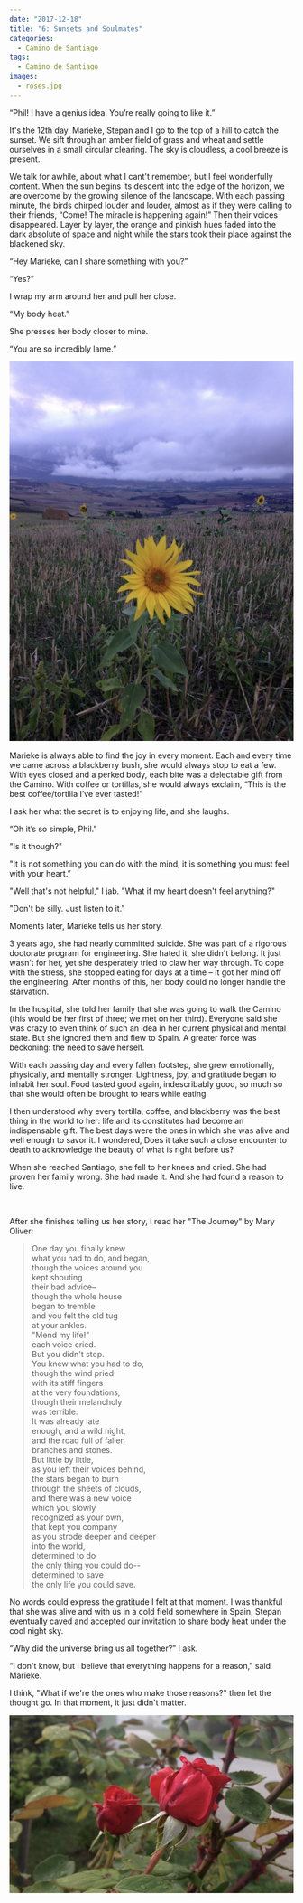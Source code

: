 ```yaml
---
date: "2017-12-18"
title: "6: Sunsets and Soulmates"
categories:
  - Camino de Santiago
tags: 
  - Camino de Santiago
images:
  - roses.jpg
---
```


“Phil! I have a genius idea. You’re really going to like it.”

It's the 12th day. Marieke, Stepan and I go to the top of a hill to catch the sunset. We sift through an amber field of grass and wheat and settle ourselves in a small circular clearing. The sky is cloudless, a cool breeze is present. 

We talk for awhile, about what I cant't remember, but I feel wonderfully content. When the sun begins its descent into the edge of the horizon, we are overcome by the growing silence of the landscape. With each passing minute, the birds chirped louder and louder, almost as if they were calling to their friends, “Come! The miracle is happening again!” Then their voices disappeared. Layer by layer, the orange and pinkish hues faded into the dark absolute of space and night while the stars took their place against the blackened sky.

“Hey Marieke, can I share something with you?”

“Yes?”

I wrap my arm around her and pull her close.

“My body heat.”

She presses her body closer to mine.

“You are so incredibly lame.”

![](flower.jpeg)

Marieke is always able to find the joy in every moment. Each and every time we came across a blackberry bush, she would always stop to eat a few. With eyes closed and a perked body, each bite was a delectable gift from the Camino. With coffee or tortillas, she would always exclaim, “This is the best coffee/tortilla I’ve ever tasted!”

I ask her what the secret is to enjoying life, and she laughs. 

“Oh it’s so simple, Phil."

"Is it though?"

"It is not something you can do with the mind, it is something you must feel with your heart.”

"Well that's not helpful," I jab. "What if my heart doesn't feel anything?"

"Don't be silly. Just listen to it."

Moments later, Marieke tells us her story.

3 years ago, she had nearly committed suicide. She was part of a rigorous doctorate program for engineering. She hated it, she didn't belong. It just wasn’t for her, yet she desperately tried to claw her way through. To cope with the stress, she stopped eating for days at a time – it got her mind off the engineering. After months of this, her body could no longer handle the starvation.

In the hospital, she told her family that she was going to walk the Camino (this would be her first of three; we met on her third). Everyone said she was crazy to even think of such an idea in her current physical and mental state. But she ignored them and flew to Spain. A greater force was beckoning: the need to save herself.

With each passing day and every fallen footstep, she grew emotionally, physically, and mentally stronger. Lightness, joy, and gratitude began to inhabit her soul. Food tasted good again, indescribably good, so much so that she would often be brought to tears while eating.

I then understood why every tortilla, coffee, and blackberry was the best thing in the world to her: life and its constitutes had become an indispensable gift. The best days were the ones in which she was alive and well enough to savor it. I wondered, Does it take such a close encounter to death to acknowledge the beauty of what is right before us?

When she reached Santiago, she fell to her knees and cried. She had proven her family wrong. She had made it. And she had found a reason to live.

<br>

After she finishes telling us her story, I read her "The Journey" by Mary Oliver:

>One day you finally knew<br>
>what you had to do, and began,<br>
>though the voices around you<br>
>kept shouting<br>
>their bad advice–<br>
>though the whole house<br>
>began to tremble<br>
>and you felt the old tug<br>
>at your ankles.<br>
>"Mend my life!"<br>
>each voice cried.<br>
>But you didn't stop.<br>
>You knew what you had to do,<br>
>though the wind pried<br>
>with its stiff fingers<br>
>at the very foundations,<br>
>though their melancholy<br>
>was terrible.<br>
>It was already late<br>
>enough, and a wild night,<br>
>and the road full of fallen<br>
>branches and stones.<br>
>But little by little,<br>
>as you left their voices behind,<br>
>the stars began to burn<br>
>through the sheets of clouds,<br>
>and there was a new voice<br>
>which you slowly<br>
>recognized as your own,<br>
>that kept you company<br>
>as you strode deeper and deeper<br>
>into the world,<br>
>determined to do<br>
>the only thing you could do--<br>
>determined to save<br>
>the only life you could save.<br>

No words could express the gratitude I felt at that moment. I was thankful that she was alive and with us in a cold field somewhere in Spain. Stepan eventually caved and accepted our invitation to share body heat under the cool night sky.

“Why did the universe bring us all together?” I ask.

“I don't know, but I believe that everything happens for a reason," said Marieke.

I think, "What if we're the ones who make those reasons?" then let the thought go. In that moment, it just didn't matter.

![](roses.jpg)